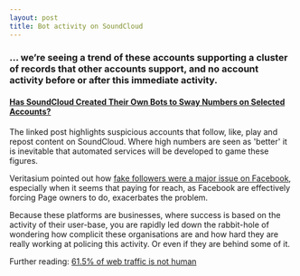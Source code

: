 ```yaml
---
layout: post
title: Bot activity on SoundCloud
---
```


### ... we’re seeing a trend of these accounts supporting a cluster of records that other accounts support, and no account activity before or after this immediate activity.

#### [Has SoundCloud Created Their Own Bots to Sway Numbers on Selected Accounts?](http://doandroidsdance.com/features/soundcloud-bots-sway-numbers/)

The linked post highlights suspicious accounts that follow, like, play and repost content on SoundCloud. Where high numbers are seen as 'better' it is inevitable that automated services will be developed to game these figures.

Veritasium pointed out how [fake followers were a major issue on Facebook](http://youtu.be/oVfHeWTKjag), especially when it seems that paying for reach, as Facebook are effectively forcing Page owners to do, exacerbates the problem.

Because these platforms are businesses, where success is based on the activity of their user-base, you are rapidly led down the rabbit-hole of wondering how complicit these organisations are and how hard they are really working at policing this activity. Or even if they are behind some of it.

Further reading: [61.5% of web traffic is not human](http://www.theatlantic.com/technology/archive/2013/12/welcome-to-the-internet-of-thingies-615-of-web-traffic-is-not-human/282309/)